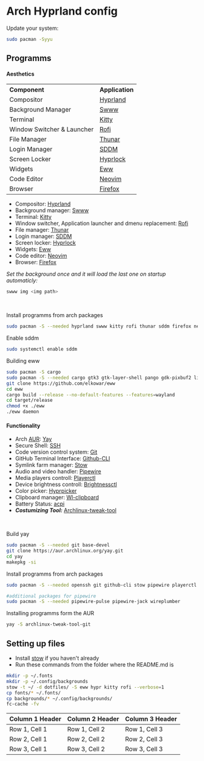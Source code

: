 # Arch Hyprland config

Update your system:
```bash
sudo pacman -Syyu
```

## Programms

#### Aesthetics

<table style="width:500px">
  <tr>
    <th style="text-align:left">Component</th>
    <th style="text-align:left">Application</th>
  </tr>
  <tr>
    <td>Compositor</td>
    <td><a href="https://hyprland.org/">Hyprland</a></td>
  </tr>
  <tr>
    <td>Background Manager</td>
    <td><a href="https://github.com/GhostNaN/mpvpaper">Swww</a></td>
  </tr>
  <tr>
    <td>Terminal</td>
    <td><a href="https://github.com/kovidgoyal/kitty">Kitty</a></td>
  </tr>
  <tr>
    <td>Window Switcher & Launcher</td>
    <td><a href="https://github.com/davatorium/rofi">Rofi</a></td>
  </tr>
  <tr>
    <td>File Manager</td>
    <td><a href="https://github.com/xfce-mirror/thunar">Thunar</a></td>
  </tr>
  <tr>
    <td>Login Manager</td>
    <td><a href="https://github.com/sddm/sddm">SDDM</a></td>
  </tr>
  <tr>
    <td>Screen Locker</td>
    <td><a href="https://github.com/hyprwm/hyprlock">Hyprlock</a></td>
  </tr>
  <tr>
    <td>Widgets</td>
    <td><a href="https://github.com/elkowar/eww?tab=readme-ov-file">Eww</a></td>
  </tr>
  <tr>
    <td>Code Editor</td>
    <td><a href="https://github.com/neovim/neovim">Neovim</a></td>
  </tr>
  <tr>
    <td>Browser</td>
    <td><a href="https://wiki.archlinux.org/title/Firefox">Firefox</a></td>
  </tr>
</table>




- Compositor: [Hyprland](https://hyprland.org/)
- Background manager: [Swww](https://github.com/GhostNaN/mpvpaper)
- Terminal: [Kitty](https://github.com/kovidgoyal/kitty)
- Window switcher, Application launcher and dmenu replacement: [Rofi](https://github.com/davatorium/rofi)
- File manager: [Thunar](https://github.com/xfce-mirror/thunar)
- Login manager: [SDDM](https://github.com/sddm/sddm)
- Screen locker: [Hyprlock](https://github.com/hyprwm/hyprlock)
- Widgets: [Eww](https://github.com/elkowar/eww?tab=readme-ov-file)
- Code editor: [Neovim](https://github.com/neovim/neovim)
- Browser: [Firefox](https://wiki.archlinux.org/title/Firefox)

*Set the background once and it will load the last one on startup automaticly:*
```bash
swww img <img path>
```
<br>

Install programms from arch packages
```bash
sudo pacman -S --needed hyprland swww kitty rofi thunar sddm firefox neovim neofetch hyprlock
```

Enable sddm
```bash
sudo systemctl enable sddm
```

<!-- Install programms from arch AUR(first get [Yay](https://wiki.archlinux.org/title/Arch_User_Repository))
```bash
yay -S
``` -->

Building eww
```bash
sudo pacman -S cargo
sudo pacman -S --needed cargo gtk3 gtk-layer-shell pango gdk-pixbuf2 libdbusmenu-gtk3 cairo glib2 gcc-libs glibc
git clone https://github.com/elkowar/eww
cd eww
cargo build --release --no-default-features --features=wayland
cd target/release
chmod +x ./eww
./eww daemon
```

#### Functionality
- Arch [AUR](https://wiki.archlinux.org/title/Arch_User_Repository): [Yay](https://github.com/Jguer/yay)
- Secure Shell: [SSH](https://wiki.archlinux.org/title/OpenSSH)
- Code version control system: [Git](https://wiki.archlinux.org/title/Git)
- GitHub Terminal Interface: [Github-CLI](https://github.com/cli/cli#installation)
- Symlink farm manager: [Stow](https://github.com/aspiers/stow)
- Audio and video handler: [Pipewire](https://github.com/PipeWire/pipewire)
- Media players controll: [Playerctl](https://github.com/altdesktop/playerctl)
- Device brightness controll: [Brightnessctl](https://github.com/Hummer12007/brightnessctl)
- Color picker: [Hyprpicker](https://github.com/hyprwm/hyprpicker)
- Clipboard manager: [Wl-clipboard](https://github.com/bugaevc/wl-clipboard)
- Battery Status: [acpi](https://archlinux.org/packages/extra/x86_64/acpi/)
- ***Costumizing Tool:*** [Archlinux-tweak-tool](https://github.com/arcolinux/archlinux-tweak-tool)

<br>

Build yay
```bash
sudo pacman -S --needed git base-devel
git clone https://aur.archlinux.org/yay.git
cd yay
makepkg -si
```

Install programms from arch packages
```bash
sudo pacman -S --needed openssh git github-cli stow pipewire playerctl brightnessctl hyprpicker wl-clipboard acpi

#additional packages for pipewire
sudo pacman -S --needed pipewire-pulse pipewire-jack wireplumber
```

Installing programms form the AUR
```bash
yay -S archlinux-tweak-tool-git
```

## Setting up files
- Install [stow](https://github.com/aspiers/stow) if you haven't already
- Run these commands from the folder where the README.md is
```bash
mkdir -p ~/.fonts
mkdir -p ~/.config/backgrounds
stow -t ~/ -d dotfiles/ -S eww hypr kitty rofi --verbose=1
cp fonts/* ~/.fonts/
cp backgrounds/* ~/.config/backgrounds/
fc-cache -fv
```


| Column 1 Header | Column 2 Header | Column 3 Header |
|------------------|-----------------|-----------------|
| Row 1, Cell 1   | Row 1, Cell 2   | Row 1, Cell 3   |
| Row 2, Cell 1   | Row 2, Cell 2   | Row 2, Cell 3   |
| Row 3, Cell 1   | Row 3, Cell 2   | Row 3, Cell 3   |
